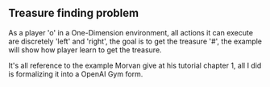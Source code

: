 ## Treasure finding problem

As a player 'o' in a One-Dimension environment, all actions it can execute are discretely 'left' and 'right', the goal is to get the treasure '#', the example will show how player learn to get the treasure.

It's all reference to the example Morvan give at his tutorial chapter 1,
all I did is formalizing it into a OpenAI Gym form.